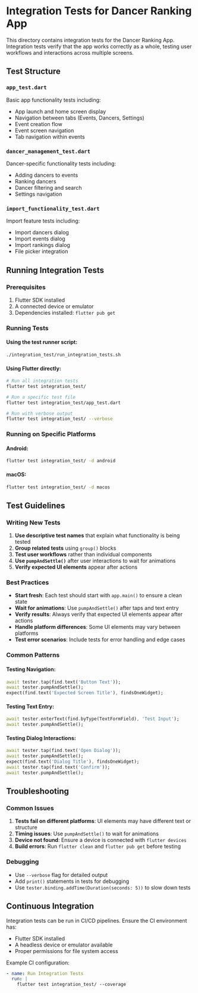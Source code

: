 # Integration Tests for Dancer Ranking App

This directory contains integration tests for the Dancer Ranking App. Integration tests verify that the app works correctly as a whole, testing user workflows and interactions across multiple screens.

## Test Structure

### `app_test.dart`
Basic app functionality tests including:
- App launch and home screen display
- Navigation between tabs (Events, Dancers, Settings)
- Event creation flow
- Event screen navigation
- Tab navigation within events

### `dancer_management_test.dart`
Dancer-specific functionality tests including:
- Adding dancers to events
- Ranking dancers
- Dancer filtering and search
- Settings navigation

### `import_functionality_test.dart`
Import feature tests including:
- Import dancers dialog
- Import events dialog
- Import rankings dialog
- File picker integration

## Running Integration Tests

### Prerequisites
1. Flutter SDK installed
2. A connected device or emulator
3. Dependencies installed: `flutter pub get`

### Running Tests

#### Using the test runner script:
```bash
./integration_test/run_integration_tests.sh
```

#### Using Flutter directly:
```bash
# Run all integration tests
flutter test integration_test/

# Run a specific test file
flutter test integration_test/app_test.dart

# Run with verbose output
flutter test integration_test/ --verbose
```

### Running on Specific Platforms

#### Android:
```bash
flutter test integration_test/ -d android
```

#### macOS:
```bash
flutter test integration_test/ -d macos
```

## Test Guidelines

### Writing New Tests
1. **Use descriptive test names** that explain what functionality is being tested
2. **Group related tests** using `group()` blocks
3. **Test user workflows** rather than individual components
4. **Use `pumpAndSettle()`** after user interactions to wait for animations
5. **Verify expected UI elements** appear after actions

### Best Practices
- **Start fresh**: Each test should start with `app.main()` to ensure a clean state
- **Wait for animations**: Use `pumpAndSettle()` after taps and text entry
- **Verify results**: Always verify that expected UI elements appear after actions
- **Handle platform differences**: Some UI elements may vary between platforms
- **Test error scenarios**: Include tests for error handling and edge cases

### Common Patterns

#### Testing Navigation:
```dart
await tester.tap(find.text('Button Text'));
await tester.pumpAndSettle();
expect(find.text('Expected Screen Title'), findsOneWidget);
```

#### Testing Text Entry:
```dart
await tester.enterText(find.byType(TextFormField), 'Test Input');
await tester.pumpAndSettle();
```

#### Testing Dialog Interactions:
```dart
await tester.tap(find.text('Open Dialog'));
await tester.pumpAndSettle();
expect(find.text('Dialog Title'), findsOneWidget);
await tester.tap(find.text('Confirm'));
await tester.pumpAndSettle();
```

## Troubleshooting

### Common Issues

1. **Tests fail on different platforms**: UI elements may have different text or structure
2. **Timing issues**: Use `pumpAndSettle()` to wait for animations
3. **Device not found**: Ensure a device is connected with `flutter devices`
4. **Build errors**: Run `flutter clean` and `flutter pub get` before testing

### Debugging
- Use `--verbose` flag for detailed output
- Add `print()` statements in tests for debugging
- Use `tester.binding.addTime(Duration(seconds: 5))` to slow down tests

## Continuous Integration

Integration tests can be run in CI/CD pipelines. Ensure the CI environment has:
- Flutter SDK installed
- A headless device or emulator available
- Proper permissions for file system access

Example CI configuration:
```yaml
- name: Run Integration Tests
  run: |
    flutter test integration_test/ --coverage
``` 